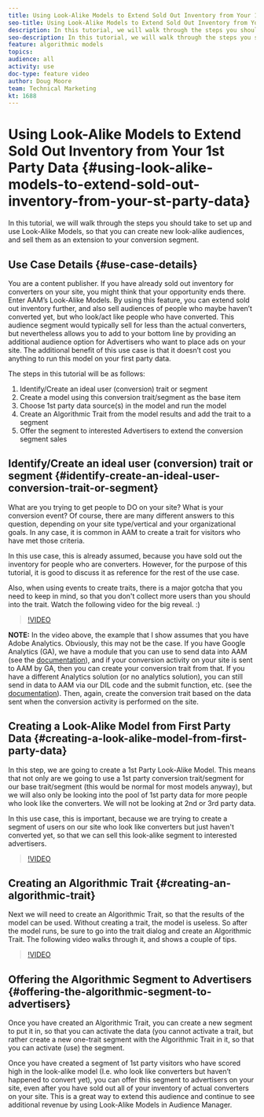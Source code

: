 ```yaml
---
title: Using Look-Alike Models to Extend Sold Out Inventory from Your 1st Party Data
seo-title: Using Look-Alike Models to Extend Sold Out Inventory from Your 1st Party Data
description: In this tutorial, we will walk through the steps you should take to set up and use Look-Alike Models, so that you can create new look-alike audiences, and sell them as an extension to your conversion segment.
seo-description: In this tutorial, we will walk through the steps you should take to set up and use Look-Alike Models, so that you can create new look-alike audiences, and sell them as an extension to your conversion segment.
feature: algorithmic models
topics: 
audience: all
activity: use
doc-type: feature video
author: Doug Moore
team: Technical Marketing
kt: 1688
---
```


# Using Look-Alike Models to Extend Sold Out Inventory from Your 1st Party Data {#using-look-alike-models-to-extend-sold-out-inventory-from-your-st-party-data}

In this tutorial, we will walk through the steps you should take to set up and use Look-Alike Models, so that you can create new look-alike audiences, and sell them as an extension to your conversion segment.

## Use Case Details {#use-case-details}

You are a content publisher. If you have already sold out inventory for converters on your site, you might think that your opportunity ends there. Enter AAM’s Look-Alike Models. By using this feature, you can extend sold out inventory further, and also sell audiences of people who maybe haven’t converted yet, but who look/act like people who have converted. This audience segment would typically sell for less than the actual converters, but nevertheless allows you to add to your bottom line by providing an additional audience option for Advertisers who want to place ads on your site. The additional benefit of this use case is that it doesn’t cost you anything to run this model on your first party data.

The steps in this tutorial will be as follows:

1. Identify/Create an ideal user (conversion) trait or segment
1. Create a model using this conversion trait/segment as the base item
1. Choose 1st party data source(s) in the model and run the model
1. Create an Algorithmic Trait from the model results and add the trait to a segment
1. Offer the segment to interested Advertisers to extend the conversion segment sales

## Identify/Create an ideal user (conversion) trait or segment {#identify-create-an-ideal-user-conversion-trait-or-segment}

What are you trying to get people to DO on your site? What is your conversion event? Of course, there are many different answers to this question, depending on your site type/vertical and your organizational goals. In any case, it is common in AAM to create a trait for visitors who have met those criteria.

In this use case, this is already assumed, because you have sold out the inventory for people who are converters. However, for the purpose of this tutorial, it is good to discuss it as reference for the rest of the use case.

Also, when using events to create traits, there is a major gotcha that you need to keep in mind, so that you don't collect more users than you should into the trait. Watch the following video for the big reveal. :)

>[!VIDEO](https://video.tv.adobe.com/v/23431/?quality=12)

**NOTE:** In the video above, the example that I show assumes that you have Adobe Analytics. Obviously, this may not be the case. If you have Google Analytics (GA), we have a module that you can use to send data into AAM (see the [documentation](https://marketing.adobe.com/resources/help/en_US/aam/dil-google-universal-analytics.html)), and if your conversion activity on your site is sent to AAM by GA, then you can create your conversion trait from that. If you have a different Analytics solution (or no analytics solution), you can still send in data to AAM via our DIL code and the submit function, etc. (see the [documentation](https://marketing.adobe.com/resources/help/en_US/aam/c_dil.html)). Then, again, create the conversion trait based on the data sent when the conversion activity is performed on the site.

## Creating a Look-Alike Model from First Party Data {#creating-a-look-alike-model-from-first-party-data}

In this step, we are going to create a 1st Party Look-Alike Model. This means that not only are we going to use a 1st party conversion trait/segment for our base trait/segment (this would be normal for most models anyway), but we will also only be looking into the pool of 1st party data for more people who look like the converters. We will not be looking at 2nd or 3rd party data.

In this use case, this is important, because we are trying to create a segment of users on our site who look like converters but just haven't converted yet, so that we can sell this look-alike segment to interested advertisers.

>[!VIDEO](https://video.tv.adobe.com/v/23504/?quality-12)

## Creating an Algorithmic Trait {#creating-an-algorithmic-trait}

Next we will need to create an Algorithmic Trait, so that the results of the model can be used. Without creating a trait, the model is useless. So after the model runs, be sure to go into the trait dialog and create an Algorithmic Trait. The following video walks through it, and shows a couple of tips.

>[!VIDEO](https://video.tv.adobe.com/v/23523/?quality=12)

## Offering the Algorithmic Segment to Advertisers {#offering-the-algorithmic-segment-to-advertisers}

Once you have created an Algorithmic Trait, you can create a new segment to put it in, so that you can activate the data (you cannot activate a trait, but rather create a new one-trait segment with the Algorithmic Trait in it, so that you can activate (use) the segment.

Once you have created a segment of 1st party visitors who have scored high in the look-alike model (I.e. who look like converters but haven’t happened to convert yet), you can offer this segment to advertisers on your site, even after you have sold out all of your inventory of actual converters on your site. This is a great way to extend this audience and continue to see additional revenue by using Look-Alike Models in Audience Manager.
